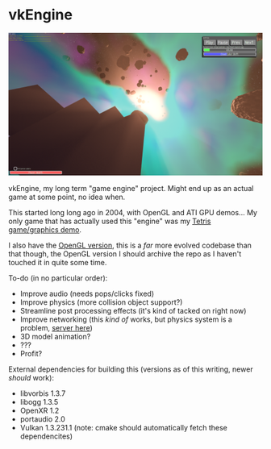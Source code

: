 # vkEngine
![vkEngine screen shot](https://github.com/seishuku/vkEngine/blob/master/screen%20shot.png)

vkEngine, my long term "game engine" project.
Might end up as an actual game at some point, no idea when.

This started long long ago in 2004, with OpenGL and ATI GPU demos... My only game that has actually used this "engine" was my [Tetris game/graphics demo](https://github.com/seishuku/Tetris).

I also have the [OpenGL version](https://github.com/seishuku/Engine), this is a *far* more evolved codebase than that though, the OpenGL version I should archive the repo as I haven't touched it in quite some time.

To-do (in no particular order):
- Improve audio (needs pops/clicks fixed)
- Improve physics (more collision object support?)
- Streamline post processing effects (it's kind of tacked on right now)
- Improve networking (this *kind of* works, but physics system is a problem, [server here](https://github.com/seishuku/vkEngineServer))
- 3D model animation?
- ???
- Profit?


External dependencies for building this (versions as of this writing, newer *should* work):
 - libvorbis 1.3.7
 - libogg 1.3.5
 - OpenXR 1.2
 - portaudio 2.0
 - Vulkan 1.3.231.1
(note: cmake should automatically fetch these dependencites)
